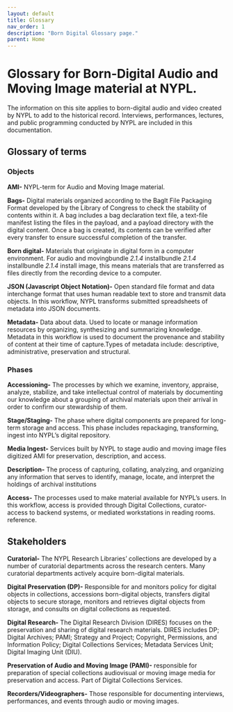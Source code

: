 ```yaml
---
layout: default
title: Glossary
nav_order: 1
description: "Born Digital Glossary page."
parent: Home
---
```


# Glossary for Born-Digital Audio and Moving Image material at NYPL.
The information on this site applies to born-digital audio and video created by NYPL to add to the historical record. Interviews, performances, lectures, and public programming conducted by NYPL are included in this documentation.  

## Glossary of terms

### Objects

**AMI-** NYPL-term for Audio and Moving Image material.

**Bags-** Digital materials organized according to the BagIt File Packaging Format developed by the Library of Congress to check the stability of contents within it. A bag includes a bag declaration text file, a text-file manifest listing the files in the payload, and a payload directory with the digital content. Once a bag is created, its contents can be verified after every transfer to ensure successful completion of the transfer.

**Born digital-** Materials that originate in digital form in a computer environment. For audio and movingbundle _2.1.4_ installbundle _2.1.4_ installbundle _2.1.4_ install image, this means materials that are transferred as files directly from the recording device to a computer.

**JSON (Javascript Object Notation)-** Open standard file format and data interchange format that uses human readable text to store and transmit data objects. In this workflow, NYPL transforms submitted spreadsheets of metadata into JSON documents.

**Metadata-** Data about data. Used to locate or manage information resources by organizing, synthesizing and summarizing knowledge. Metadata in this workflow is used to document the provenance and stability of content at their time of capture.Types of metadata include: descriptive, administrative, preservation and structural.

### Phases

**Accessioning-** The processes by which we examine, inventory, appraise, analyze, stabilize, and take intellectual control of materials by documenting our knowledge about a grouping of archival materials upon their arrival in order to confirm our stewardship of them.

**Stage/Staging-** The phase where digital components are prepared for long-term storage and access. This phase includes repackaging, transforming, ingest into NYPL’s digital repository.

**Media Ingest-** Services built by NYPL to stage audio and moving image files digitized AMI for preservation, description, and access.

**Description-** The process of capturing, collating, analyzing, and organizing any information that serves to identify, manage, locate, and interpret the holdings of archival institutions 

**Access-** The processes used to make material available for NYPL’s users. In this workflow, access is provided through Digital Collections, curator-access to backend systems, or mediated workstations in reading rooms. reference. 

## Stakeholders

**Curatorial-** The NYPL Research Libraries’ collections are developed by a number of curatorial departments across the research centers. Many curatorial departments actively acquire born-digital materials. 

**Digital Preservation (DP)-** Responsible for and monitors policy for digital objects in collections, accessions born-digital objects, transfers digital objects to secure storage, monitors and retrieves digital objects from storage, and consults on digital collections as requested.

**Digital Research-** The Digital Research Division (DIRES) focuses on the preservation and sharing of digital research materials. DIRES includes DP; Digital Archives; PAMI; Strategy and Project; Copyright, Permissions, and Information Policy; Digital Collections Services; Metadata Services Unit; Digital Imaging Unit (DIU). 

**Preservation of Audio and Moving Image (PAMI)-** responsible for preparation of special collections audiovisual or moving image media for preservation and access. Part of Digital Collections Services.

**Recorders/Videographers-** Those responsible for documenting interviews, performances, and events through audio or moving images. 